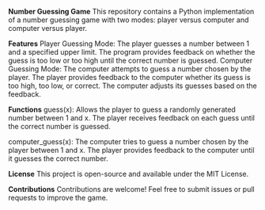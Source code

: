 **Number Guessing Game** 
This repository contains a Python implementation of a number guessing game with two modes: player versus computer and computer versus player.

**Features** 
Player Guessing Mode: The player guesses a number between 1 and a specified upper limit. The program provides feedback on whether the guess is too low or too high until the correct number is guessed. Computer Guessing Mode: The computer attempts to guess a number chosen by the player. The player provides feedback to the computer whether its guess is too high, too low, or correct. The computer adjusts its guesses based on the feedback.

**Functions** 
guess(x): Allows the player to guess a randomly generated number between 1 and x. The player receives feedback on each guess until the correct number is guessed.

computer_guess(x): The computer tries to guess a number chosen by the player between 1 and x. The player provides feedback to the computer until it guesses the correct number.

**License** 
This project is open-source and available under the MIT License.

**Contributions** 
Contributions are welcome! Feel free to submit issues or pull requests to improve the game.
